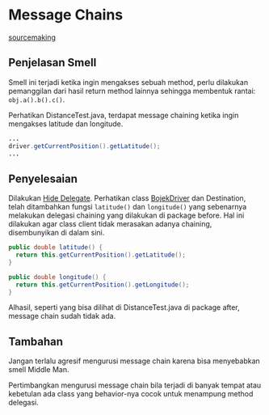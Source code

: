 # Message Chains

[sourcemaking](https://sourcemaking.com/refactoring/smells/message-chains)

## Penjelasan Smell

Smell ini terjadi ketika ingin mengakses sebuah method, perlu dilakukan pemanggilan dari hasil return method lainnya sehingga membentuk rantai: `obj.a().b().c()`.

Perhatikan <github-url to="before/DistanceTest.java">DistanceTest.java</github-url>, terdapat message chaining ketika ingin mengakses latitude dan longitude.

```java
...
driver.getCurrentPosition().getLatitude();
...
```

## Penyelesaian

Dilakukan [Hide Delegate](https://sourcemaking.com/refactoring/hide-delegate). Perhatikan class [BojekDriver](after/BojekDriver.java) dan <github-url to="after/Destination.java">Destination</github-url>, telah ditambahkan fungsi `latitude()` dan `longitude()` yang sebenarnya melakukan delegasi chaining yang dilakukan di package before. Hal ini dilakukan agar class client tidak merasakan adanya chaining, disembunyikan di dalam sini.

```java
public double latitude() {
  return this.getCurrentPosition().getLatitude();
}

public double longitude() {
  return this.getCurrentPosition().getLongitude();
}
```

Alhasil, seperti yang bisa dilihat di <github-url to="after/DistanceTest.java">DistanceTest.java</github-url> di package after, message chain sudah tidak ada.

## Tambahan

Jangan terlalu agresif mengurusi message chain karena bisa menyebabkan smell Middle Man.

Pertimbangkan mengurusi message chain bila terjadi di banyak tempat atau kebetulan ada class yang behavior-nya cocok untuk menampung method delegasi.
